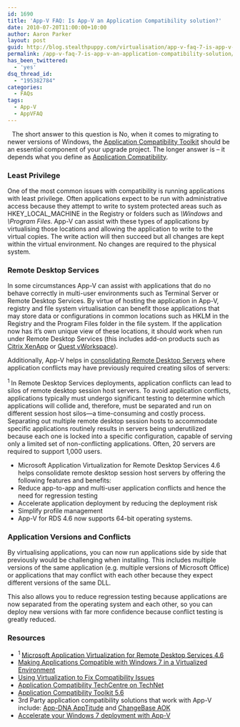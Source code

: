 ```yaml
---
id: 1690
title: 'App-V FAQ: Is App-V an Application Compatibility solution?'
date: 2010-07-20T11:00:00+10:00
author: Aaron Parker
layout: post
guid: http://blog.stealthpuppy.com/virtualisation/app-v-faq-7-is-app-v-an-application-compatibility-solution
permalink: /app-v-faq-7-is-app-v-an-application-compatibility-solution/
has_been_twittered:
  - 'yes'
dsq_thread_id:
  - "195382784"
categories:
  - FAQs
tags:
  - App-V
  - AppVFAQ
---
```

<img style="margin: 0px 10px 5px 0px; display: inline;" src="{{site.baseurl}}.com/media/2010/06/AppVFAQLogo.png" alt="" align="left" />

The short answer to this question is No, when it comes to migrating to newer versions of Windows, the [Application Compatibility Toolkit](http://www.microsoft.com/downloads/details.aspx?FamilyId=24DA89E9-B581-47B0-B45E-492DD6DA2971&displaylang=en) should be an essential component of your upgrade project. The longer answer is – it depends what you define as [Application Compatibility](http://technet.microsoft.com/windows/aa905066.aspx).

### Least Privilege

One of the most common issues with compatibility is running applications with least privilege. Often applications expect to be run with administrative access because they attempt to write to system protected areas such as HKEY\_LOCAL\_MACHINE in the Registry or folders such as _\Windows_ and _\Program Files_. App-V can assist with these types of applications by virtualising those locations and allowing the application to write to the virtual copies. The write action will then succeed but all changes are kept within the virtual environment. No changes are required to the physical system.

### Remote Desktop Services

In some circumstances App-V can assist with applications that do no behave correctly in multi-user environments such as Terminal Server or Remote Desktop Services. By virtue of hosting the application in App-V, registry and file system virtualisation can benefit those applications that may store data or configurations in common locations such as HKLM in the Registry and the Program Files folder in the file system. If the application now has it’s own unique view of these locations, it should work when run under Remote Desktop Services (this includes add-on products such as [Citrix XenApp](http://www.citrix.com/xenapp) or [Quest vWorkspace](http://www.vworkspace.com/solutions/vas/vas.aspx)).

Additionally, App-V helps in [consolidating Remote Desktop Servers](http://www.microsoft.com/systemcenter/appv/terminalsvcs.mspx) where application conflicts may have previously required creating silos of servers:

<sup>1 </sup>In Remote Desktop Services deployments, application conflicts can lead to silos of remote desktop session host servers. To avoid application conflicts, applications typically must undergo significant testing to determine which applications will collide and, therefore, must be separated and run on different session host silos—a time-consuming and costly process. Separating out multiple remote desktop session hosts to accommodate specific applications routinely results in servers being underutilized because each one is locked into a specific configuration, capable of serving only a limited set of non-conflicting applications. Often, 20 servers are required to support 1,000 users.

  * Microsoft Application Virtualization for Remote Desktop Services 4.6 helps consolidate remote desktop session host servers by offering the following features and benefits:
  * Reduce app-to-app and multi-user application conflicts and hence the need for regression testing
  * Accelerate application deployment by reducing the deployment risk
  * Simplify profile management
  * App-V for RDS 4.6 now supports 64-bit operating systems.

### Application Versions and Conflicts

By virtualising applications, you can now run applications side by side that previously would be challenging when installing. This includes multiple versions of the same application (e.g. multiple versions of Microsoft Office) or applications that may conflict with each other because they expect different versions of the same DLL.

This also allows you to reduce regression testing because applications are now separated from the operating system and each other, so you can deploy new versions with far more confidence because conflict testing is greatly reduced.

### Resources

  * <sup>1 </sup>[Microsoft Application Virtualization for Remote Desktop Services 4.6](http://www.microsoft.com/downloads/details.aspx?FamilyID=e633164f-9729-43a8-9149-de651944a7fe&displaylang=en)
  * [Making Applications Compatible with Windows 7 in a Virtualized Environment](http://blogs.technet.com/b/virtualworld/archive/2010/03/21/making-applications-compatible-with-windows-7-in-a-virtualized-environment.aspx)
  * [Using Virtualization to Fix Compatibility Issues](http://blogs.technet.com/b/appv/archive/2008/08/27/softgrid-app-v-using-virtualization-to-fix-compatibility-issues.aspx)
  * [Application Compatibility TechCentre on TechNet](http://technet.microsoft.com/windows/aa905066.aspx)
  * [Application Compatibility Toolkit 5.6](http://www.microsoft.com/downloads/details.aspx?FamilyId=24DA89E9-B581-47B0-B45E-492DD6DA2971&displaylang=en)
  * 3rd Party application compatibility solutions that work with App-V include: [App-DNA AppTitude](http://www.app-dna.com/AppTitude/Default.aspx) and [ChangeBase AOK](http://www.changebase.com/products.aspx)
  * [Accelerate your Windows 7 deployment with App-V](http://www.softgridblog.com/?p=152)
